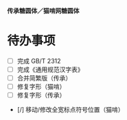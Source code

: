 **传承糖圆体／猫啃网糖圆体**

# 待办事项

- [ ] 完成 GB/T 2312
- [ ] 完成《通用规范汉字表》
- [ ] 合并简繁版（传承）
- [ ] 修复字形（猫啃）
- [ ] 修复字形（传承）
- [/] 移动/修改全宽标点符号位置（猫啃）